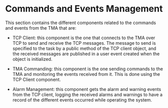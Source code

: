 # Commands and Events Management

This section contains the different components related to the commands and
events from the TMA that are:

- TCP Client: this component is the one that connects to the TMA over TCP to
  send and receive the TCP messages. The message to send is specified to the
  task by a public method of the TCP client object, and the received messages
  are published in a user event created when the object is initialized.

- TMA Commanding: this component is the one sending commands to the TMA and
  monitoring the events received from it. This is done using the TCP Client
  component.

- Alarm Management: this component gets the alarm and warning events from the
  TCP client, logging the received alarms and warnings to have a record of the
  different events occurred while operating the system.
